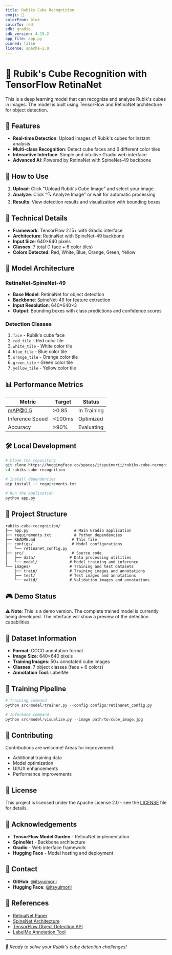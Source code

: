 ```yaml
---
title: Rubiks Cube Recognition
emoji: 🎲
colorFrom: blue
colorTo: red
sdk: gradio
sdk_version: 4.19.2
app_file: app.py
pinned: false
license: apache-2.0
---
```


# 🎲 Rubik's Cube Recognition with TensorFlow RetinaNet

This is a deep learning model that can recognize and analyze Rubik's cubes in images. The model is built using TensorFlow and RetinaNet architecture for object detection.

## 🚀 Features

- **Real-time Detection**: Upload images of Rubik's cubes for instant analysis
- **Multi-class Recognition**: Detect cube faces and 6 different color tiles
- **Interactive Interface**: Simple and intuitive Gradio web interface
- **Advanced AI**: Powered by RetinaNet with SpineNet-49 backbone

## 🎯 How to Use

1. **Upload**: Click "Upload Rubik's Cube Image" and select your image
2. **Analyze**: Click "🔍 Analyze Image" or wait for automatic processing
3. **Results**: View detection results and visualization with bounding boxes

## 🔬 Technical Details

- **Framework**: TensorFlow 2.15+ with Gradio interface
- **Architecture**: RetinaNet with SpineNet-49 backbone
- **Input Size**: 640×640 pixels
- **Classes**: 7 total (1 face + 6 color tiles)
- **Colors Detected**: Red, White, Blue, Orange, Green, Yellow

## 🌟 Model Architecture

### RetinaNet-SpineNet-49
- **Base Model**: RetinaNet for object detection
- **Backbone**: SpineNet-49 for feature extraction
- **Input Resolution**: 640×640×3
- **Output**: Bounding boxes with class predictions and confidence scores

### Detection Classes
1. `face` - Rubik's cube face
2. `red_tile` - Red color tile
3. `white_tile` - White color tile  
4. `blue_tile` - Blue color tile
5. `orange_tile` - Orange color tile
6. `green_tile` - Green color tile
7. `yellow_tile` - Yellow color tile

## 📊 Performance Metrics

| Metric | Target | Status |
|--------|--------|--------|
| mAP@0.5 | >0.85 | In Training |
| Inference Speed | <100ms | Optimized |
| Accuracy | >90% | Evaluating |

## 🛠️ Local Development

```bash
# Clone the repository
git clone https://huggingface.co/spaces/itsyuimorii/rubiks-cube-recognition
cd rubiks-cube-recognition

# Install dependencies
pip install -r requirements.txt

# Run the application
python app.py
```

## 📁 Project Structure

```
rubiks-cube-recognition/
├── app.py                    # Main Gradio application
├── requirements.txt          # Python dependencies
├── README.md                # This file
├── configs/                 # Model configurations
│   └── retinanet_config.py
├── src/                     # Source code
│   ├── data/               # Data processing utilities
│   └── model/              # Model training and inference
└── images/                 # Training and test datasets
    ├── train/              # Training images and annotations
    ├── test/               # Test images and annotations
    └── valid/              # Validation images and annotations
```

## 🎮 Demo Status

⚠️ **Note**: This is a demo version. The complete trained model is currently being developed. The interface will show a preview of the detection capabilities.

## 📝 Dataset Information

- **Format**: COCO annotation format
- **Image Size**: 640×640 pixels
- **Training Images**: 50+ annotated cube images
- **Classes**: 7 object classes (face + 6 colors)
- **Annotation Tool**: LabelMe

## 🔧 Training Pipeline

```python
# Training command
python src/model/trainer.py --config configs/retinanet_config.py

# Inference command  
python src/model/visualize.py --image path/to/cube_image.jpg
```

## 🤝 Contributing

Contributions are welcome! Areas for improvement:
- Additional training data
- Model optimization
- UI/UX enhancements
- Performance improvements

## 📄 License

This project is licensed under the Apache License 2.0 - see the [LICENSE](LICENSE) file for details.

## 🙏 Acknowledgements

- **TensorFlow Model Garden** - RetinaNet implementation
- **SpineNet** - Backbone architecture
- **Gradio** - Web interface framework
- **Hugging Face** - Model hosting and deployment

## 📧 Contact

- **GitHub**: [@itsyuimorii](https://github.com/itsyuimorii)
- **Hugging Face**: [@itsyuimorii](https://huggingface.co/itsyuimorii)

## 🔗 References

- [RetinaNet Paper](https://arxiv.org/abs/1708.02002)
- [SpineNet Architecture](https://arxiv.org/abs/1912.05027)
- [TensorFlow Object Detection API](https://github.com/tensorflow/models/tree/master/research/object_detection)
- [LabelMe Annotation Tool](https://github.com/wkentaro/labelme)

---

*🎲 Ready to solve your Rubik's cube detection challenges!*



